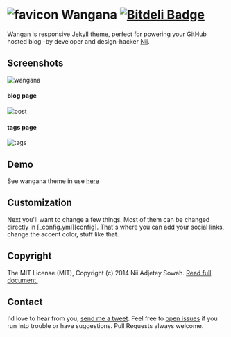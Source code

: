 ![favicon](https://raw.github.com/nadjetey/wangana/master/favicon.png) Wangana [![Bitdeli Badge](https://d2weczhvl823v0.cloudfront.net/nadjetey/wangana/trend.png)](https://bitdeli.com/free "Bitdeli Badge")
==============

Wangan is responsive [Jekyll](http://jekyllrb.com/) theme, perfect for powering your GitHub hosted blog -by developer and design-hacker [Nii](https://twitter.com/_nadjetey).

## Screenshots
![wangana](https://raw.github.com/nadjetey/wangana/master/assets/images/wangana-big.png)
#### blog page
![post](https://raw.github.com/nadjetey/wangana/master/assets/images/wangana-post.png)
#### tags page
![tags](https://raw.github.com/nadjetey/wangana/master/assets/images/wangana-tags.png)

## Demo
See wangana theme in use [here](http://nadjetey.github.io)

## Customization

Next you'll want to change a few things. Most of them can be changed directly in
[_config.yml][config]. That's where you can add your social links, change the accent
color, stuff like that.

## Copyright
The MIT License (MIT), Copyright (c) 2014 Nii Adjetey Sowah. [Read full document.](LICENSE)

## Contact
I'd love to hear from you, [send me a tweet](https://twitter.com/_nadjetey). Feel free to [open issues](https://github.com/nadjetey/wangana/issues/new) if you run into trouble or have suggestions. Pull Requests always welcome.
